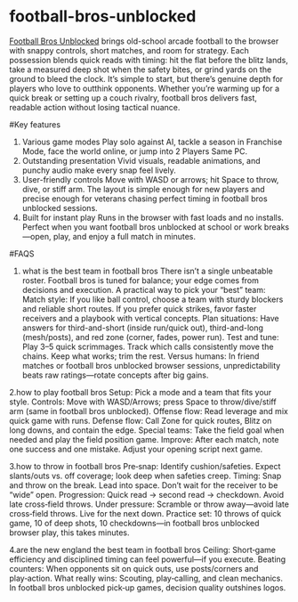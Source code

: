 # football-bros-unblocked
[Football Bros Unblocked](https://playfootballbros.net/) brings old-school arcade football to the browser with snappy controls, short matches, and room for strategy. Each possession blends quick reads with timing: hit the flat before the blitz lands, take a measured deep shot when the safety bites, or grind yards on the ground to bleed the clock. It’s simple to start, but there’s genuine depth for players who love to outthink opponents. Whether you’re warming up for a quick break or setting up a couch rivalry, football bros delivers fast, readable action without losing tactical nuance.

#Key features
1. Various game modes
   Play solo against AI, tackle a season in Franchise Mode, face the world online, or jump into 2 Players Same PC.
2. Outstanding presentation
   Vivid visuals, readable animations, and punchy audio make every snap feel lively.
3. User-friendly controls
   Move with WASD or arrows; hit Space to throw, dive, or stiff arm. The layout is simple enough for new players and precise enough for veterans chasing perfect timing in football bros unblocked sessions.
4. Built for instant play
   Runs in the browser with fast loads and no installs. Perfect when you want football bros unblocked at school or work breaks—open, play, and enjoy a full match in minutes.

#FAQS
1. what is the best team in football bros
  There isn’t a single unbeatable roster. Football bros is tuned for balance; your edge comes from decisions and execution. A practical way to pick your “best” team:
  Match style: If you like ball control, choose a team with sturdy blockers and reliable short routes. If you prefer quick strikes, favor faster receivers and a playbook with vertical concepts.
  Plan situations: Have answers for third-and-short (inside run/quick out), third-and-long (mesh/posts), and red zone (corner, fades, power run).
  Test and tune: Play 3–5 quick scrimmages. Track which calls consistently move the chains. Keep what works; trim the rest.
  Versus humans: In friend matches or football bros unblocked browser sessions, unpredictability beats raw ratings—rotate concepts after big gains.

2.how to play football bros
  Setup: Pick a mode and a team that fits your style.
  Controls: Move with WASD/Arrows; press Space to throw/dive/stiff arm (same in football bros unblocked).
  Offense flow: Read leverage and mix quick game with runs.
  Defense flow: Call Zone for quick routes, Blitz on long downs, and contain the edge.
  Special teams: Take the field goal when needed and play the field position game.
  Improve: After each match, note one success and one mistake. Adjust your opening script next game.

3.how to throw in football bros
  Pre‑snap: Identify cushion/safeties. Expect slants/outs vs. off coverage; look deep when safeties creep.
  Timing: Snap and throw on the break. Lead into space. Don’t wait for the receiver to be “wide” open.
  Progression: Quick read → second read → checkdown. Avoid late cross‑field throws.
  Under pressure: Scramble or throw away—avoid late cross‑field throws. Live for the next down.
  Practice set: 10 throws of quick game, 10 of deep shots, 10 checkdowns—in football bros unblocked browser play, this takes minutes.

4.are the new england the best team in football bros
  Ceiling: Short‑game efficiency and disciplined timing can feel powerful—if you execute.
  Beating counters: When opponents sit on quick outs, use posts/corners and play‑action.
  What really wins: Scouting, play‑calling, and clean mechanics. In football bros unblocked pick‑up games, decision quality outshines logos.

